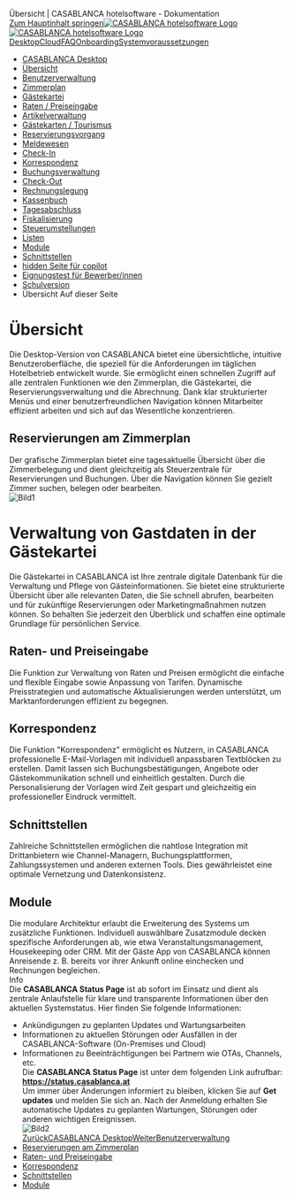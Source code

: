 Übersicht | CASABLANCA hotelsoftware - Dokumentation  
[Zum Hauptinhalt springen](https://docs.casablanca.at/desktop/interface/#__docusaurus_skipToContent_fallback)[![CASABLANCA hotelsoftware Logo](https://docs.casablanca.at/img/logo.png) ![CASABLANCA hotelsoftware Logo](https://docs.casablanca.at/img/Casablanca_LOGO_2022_neg.png)](https://docs.casablanca.at/) [Desktop](https://docs.casablanca.at/desktop/desktop/)[Cloud](https://docs.casablanca.at/cloud/cloud_systems/)[FAQ](https://docs.casablanca.at/faq)[Onboarding](https://docs.casablanca.at/onboarding/fiscalization)[Systemvoraussetzungen](https://docs.casablanca.at/system_requirements)  
* [CASABLANCA Desktop](https://docs.casablanca.at/desktop/desktop/)
* [Übersicht](https://docs.casablanca.at/desktop/interface/)
* [Benutzerverwaltung](https://docs.casablanca.at/desktop/user_management/)
* [Zimmerplan](https://docs.casablanca.at/desktop/room_plan/)
* [Gästekartei](https://docs.casablanca.at/desktop/guest_profile/)
* [Raten / Preiseingabe](https://docs.casablanca.at/desktop/raten/)
* [Artikelverwaltung](https://docs.casablanca.at/desktop/articles/)
* [Gästekarten / Tourismus](https://docs.casablanca.at/desktop/guest_cards/)
* [Reservierungsvorgang](https://docs.casablanca.at/desktop/reservation_process/)
* [Meldewesen](https://docs.casablanca.at/desktop/registration/)
* [Check-In](https://docs.casablanca.at/desktop/check_in/)
* [Korrespondenz](https://docs.casablanca.at/desktop/correspondence/)
* [Buchungsverwaltung](https://docs.casablanca.at/desktop/account/)
* [Check-Out](https://docs.casablanca.at/desktop/check-out/)
* [Rechnungslegung](https://docs.casablanca.at/desktop/accounting/)
* [Kassenbuch](https://docs.casablanca.at/desktop/cashbook/)
* [Tagesabschluss](https://docs.casablanca.at/desktop/daily_closing/)
* [Fiskalisierung](https://docs.casablanca.at/desktop/fiscalization/)
* [Steuerumstellungen](https://docs.casablanca.at/desktop/tax_changes/)
* [Listen](https://docs.casablanca.at/desktop/lists/)
* [Module](https://docs.casablanca.at/desktop/module/)
* [Schnittstellen](https://docs.casablanca.at/desktop/interfaces/)
* [hidden Seite für copilot](https://docs.casablanca.at/desktop/hidden_copilot)
* [Eignungstest für Bewerber/innen](https://docs.casablanca.at/desktop/qualification)
* [Schulversion](https://docs.casablanca.at/desktop/schoolversion)  
* Übersicht
Auf dieser Seite

# Übersicht  
Die Desktop-Version von CASABLANCA bietet eine übersichtliche, intuitive Benutzeroberfläche, die speziell für die Anforderungen im täglichen Hotelbetrieb entwickelt wurde. Sie ermöglicht einen schnellen Zugriff auf alle zentralen Funktionen wie den Zimmerplan, die Gästekartei, die Reservierungsverwaltung und die Abrechnung. Dank klar strukturierter Menüs und einer benutzerfreundlichen Navigation können Mitarbeiter effizient arbeiten und sich auf das Wesentliche konzentrieren.

## Reservierungen am Zimmerplan[](https://docs.casablanca.at/desktop/interface/#reservierungen-am-zimmerplan "Direkter Link zu Reservierungen am Zimmerplan")  
Der grafische Zimmerplan bietet eine tagesaktuelle Übersicht über die Zimmerbelegung und dient gleichzeitig als Steuerzentrale für Reservierungen und Buchungen. Über die Navigation können Sie gezielt Zimmer suchen, belegen oder bearbeiten.  
![Bild1](https://docs.casablanca.at/assets/images/desktop_interface-eed4733dfc4b835dd96f016132f8d80f.png "CASABLANCA Desktop")

# Verwaltung von Gastdaten in der Gästekartei  
Die Gästekartei in CASABLANCA ist Ihre zentrale digitale Datenbank für die Verwaltung und Pflege von Gästeinformationen. Sie bietet eine strukturierte Übersicht über alle relevanten Daten, die Sie schnell abrufen, bearbeiten und für zukünftige Reservierungen oder Marketingmaßnahmen nutzen können. So behalten Sie jederzeit den Überblick und schaffen eine optimale Grundlage für persönlichen Service.

## Raten- und Preiseingabe[](https://docs.casablanca.at/desktop/interface/#raten--und-preiseingabe "Direkter Link zu Raten- und Preiseingabe")  
Die Funktion zur Verwaltung von Raten und Preisen ermöglicht die einfache und flexible Eingabe sowie Anpassung von Tarifen. Dynamische Preisstrategien und automatische Aktualisierungen werden unterstützt, um Marktanforderungen effizient zu begegnen.

## Korrespondenz[](https://docs.casablanca.at/desktop/interface/#korrespondenz "Direkter Link zu Korrespondenz")  
Die Funktion "Korrespondenz" ermöglicht es Nutzern, in CASABLANCA professionelle E-Mail-Vorlagen mit individuell anpassbaren Textblöcken zu erstellen. Damit lassen sich Buchungsbestätigungen, Angebote oder Gästekommunikation schnell und einheitlich gestalten. Durch die Personalisierung der Vorlagen wird Zeit gespart und gleichzeitig ein professioneller Eindruck vermittelt.

## Schnittstellen[](https://docs.casablanca.at/desktop/interface/#schnittstellen "Direkter Link zu Schnittstellen")  
Zahlreiche Schnittstellen ermöglichen die nahtlose Integration mit Drittanbietern wie Channel-Managern, Buchungsplattformen, Zahlungssystemen und anderen externen Tools. Dies gewährleistet eine optimale Vernetzung und Datenkonsistenz.

## Module[](https://docs.casablanca.at/desktop/interface/#module "Direkter Link zu Module")  
Die modulare Architektur erlaubt die Erweiterung des Systems um zusätzliche Funktionen. Individuell auswählbare Zusatzmodule decken spezifische Anforderungen ab, wie etwa Veranstaltungsmanagement, Housekeeping oder CRM. Mit der Gäste App von CASABLANCA können Anreisende z. B. bereits vor ihrer Ankunft online einchecken und Rechnungen begleichen.  
Info  
Die **CASABLANCA Status Page** ist ab sofort im Einsatz und dient als zentrale Anlaufstelle für klare und transparente Informationen über den aktuellen Systemstatus. Hier finden Sie folgende Informationen:  
* Ankündigungen zu geplanten Updates und Wartungsarbeiten
* Informationen zu aktuellen Störungen oder Ausfällen in der CASABLANCA-Software (On-Premises und Cloud)
* Informationen zu Beeinträchtigungen bei Partnern wie OTAs, Channels, etc.  
Die **CASABLANCA Status Page** ist unter dem folgenden Link aufrufbar: **<https://status.casablanca.at>**  
Um immer über Änderungen informiert zu bleiben, klicken Sie auf **Get updates** und melden Sie sich an. Nach der Anmeldung erhalten Sie automatische Updates zu geplanten Wartungen, Störungen oder anderen wichtigen Ereignissen.  
![Bild2](https://docs.casablanca.at/assets/images/casablanca_logo_dunkelblau-cc993f40882f9ae73ba5672311dae14e.png "CASABLANCA Logo")  
[ZurückCASABLANCA Desktop](https://docs.casablanca.at/desktop/desktop/)[WeiterBenutzerverwaltung](https://docs.casablanca.at/desktop/user_management/)  
* [Reservierungen am Zimmerplan](https://docs.casablanca.at/desktop/interface/#reservierungen-am-zimmerplan)
* [Raten- und Preiseingabe](https://docs.casablanca.at/desktop/interface/#raten--und-preiseingabe)
* [Korrespondenz](https://docs.casablanca.at/desktop/interface/#korrespondenz)
* [Schnittstellen](https://docs.casablanca.at/desktop/interface/#schnittstellen)
* [Module](https://docs.casablanca.at/desktop/interface/#module)